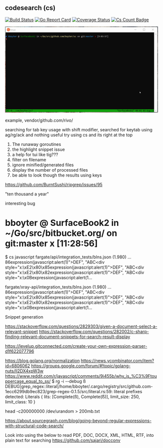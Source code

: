 codesearch (cs)
----------------------

[![Build Status](https://travis-ci.org/boyter/cs.svg?branch=master)](https://travis-ci.org/boyter/cs)
[![Go Report Card](https://goreportcard.com/badge/github.com/boyter/cs)](https://goreportcard.com/report/github.com/boyter/cs)
[![Coverage Status](https://coveralls.io/repos/github/boyter/cs/badge.svg?branch=master)](https://coveralls.io/github/boyter/cs?branch=master)
[![Cs Count Badge](https://sloc.xyz/github/boyter/cs/)](https://github.com/boyter/cs/)

<img alt="cs" src=https://github.com/boyter/cs/raw/master/sc.gif>

example, vendor/github.com/rivo/

searching for tab key usage with shift modifier, searched for keytab using ag/rg/ack and nothing useful
try using cs and its right at the top 

1. The runaway goroutines
2. the highlight snippet issue
3. a help for tui like tig???
4. filter on filename
5. ignore minified/generated files
6. display the number of processed files
7. be able to look though the results using keys

https://github.com/BurntSushi/ripgrep/issues/95


"ten thousand a year"

interesting bug

# bboyter @ SurfaceBook2 in ~/Go/src/bitbucket.org/ on git:master x [11:28:56]
$ cs javascript
fargate/api/integration_tests/blns.json (1.980)
…86expression(javascript:alert(1)\">DEF",
    "ABC<div style=\"x:\\xE2\\x80\\x85expression(javascript:alert(1)\">DEF",
    "ABC<div style=\"x:\\xE2\\x80\\x82expression(javascript:alert(1)\">DEF",
    "ABC<div style=\"x:\\x0Bexpression(javascript:alert(1…

fargate/xray-api/integration_tests/blns.json (1.980)
…86expression(javascript:alert(1)\">DEF",
    "ABC<div style=\"x:\\xE2\\x80\\x85expression(javascript:alert(1)\">DEF",
    "ABC<div style=\"x:\\xE2\\x80\\x82expression(javascript:alert(1)\">DEF",
    "ABC<div style=\"x:\\x0Bexpression(javascript:alert(1…

Snippet generation

https://stackoverflow.com/questions/2829303/given-a-document-select-a-relevant-snippet
https://stackoverflow.com/questions/282002/c-sharp-finding-relevant-document-snippets-for-search-result-display


https://levelup.gitconnected.com/create-your-own-expression-parser-d1f622077796


https://blog.golang.org/normalization
https://news.ycombinator.com/item?id=6806062
https://groups.google.com/forum/#!topic/golang-nuts/Il2DX4xpW3w
https://www.reddit.com/r/javascript/comments/9i455b/why_is_%C3%9Ftouppercase_equal_to_ss/
$ rg -i --debug ß
DEBUG|grep_regex::literal|/home/bboyter/.cargo/registry/src/github.com-1ecc6299db9ec823/grep-regex-0.1.5/src/literal.rs:59: literal prefixes detected: Literals { lits: [Complete(ß), Complete(ẞ)], limit_size: 250, limit_class: 10 }


 head -c200000000 /dev/urandom > 200mb.txt
 
 https://about.sourcegraph.com/blog/going-beyond-regular-expressions-with-structural-code-search/
 
 Look into using the below to read  PDF, DOC, DOCX, XML, HTML, RTF, into plain text for searching
 https://github.com/sajari/docconv
